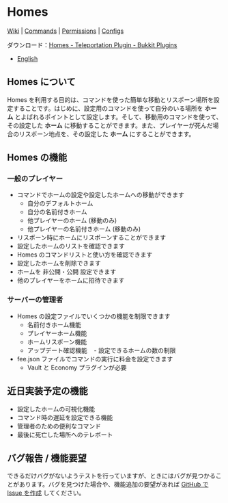 # Homes

[Wiki](../../wiki) | [Commands](../../wiki/Commands) | [Permissions](../../wiki/Permissions) | [Configs](../../wiki/Configs)

ダウンロード：[Homes - Teleportation Plugin - Bukkit Plugins](https://dev.bukkit.org/projects/homes-teleportation-plugin)

- [English](./READNE.md)

## Homes について

Homes を利用する目的は、コマンドを使った簡単な移動とリスポーン場所を設定することです。はじめに、設定用のコマンドを使って自分のいる場所を **ホーム** とよばれるポイントとして設定します。そして、移動用のコマンドを使って、その設定した **ホーム** に移動することができます。また、プレイヤーが死んだ場合のリスポーン地点を、その設定した **ホーム** にすることができます。

## Homes の機能

### 一般のプレイヤー

- コマンドでホームの設定や設定したホームへの移動ができます
    - 自分のデフォルトホーム
    - 自分の名前付きホーム
    - 他プレイヤーのホーム (移動のみ)
    - 他プレイヤーの名前付きホーム (移動のみ)
- リスポーン時にホームにリスポーンすることができます
- 設定したホームのリストを確認できます
- Homes のコマンドリストと使い方を確認できます
- 設定したホームを削除できます
- ホームを 非公開・公開 設定できます
- 他のプレイヤーをホームに招待できます

### サーバーの管理者

- Homes の設定ファイルでいくつかの機能を制限できます
    - 名前付きホーム機能
    - プレイヤーホーム機能
    - ホームリスポーン機能
    - アップデート確認機能
    - 設定できるホームの数の制限
- fee.json ファイルでコマンドの実行に料金を設定できます
    - Vault と Economy プラグインが必要

## 近日実装予定の機能

- 設定したホームの可視化機能
- コマンド時の遅延を設定できる機能
- 管理者のための便利なコマンド
- 最後に死亡した場所へのテレポート

## バグ報告 / 機能要望

できるだけバグがないようテストを行っていますが、ときにはバグが見つかることがあります。バグを見つけた場合や、機能追加の要望があれば [GitHub で Issue を作成](../../issues) してください。

